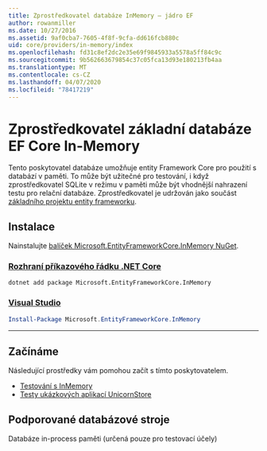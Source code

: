 ```yaml
---
title: Zprostředkovatel databáze InMemory – jádro EF
author: rowanmiller
ms.date: 10/27/2016
ms.assetid: 9af0cba7-7605-4f8f-9cfa-dd616fcb880c
uid: core/providers/in-memory/index
ms.openlocfilehash: fd31c8ef2dc2e35e69f9845933a5578a5ff84c9c
ms.sourcegitcommit: 9b562663679854c37c05fca13d93e180213fb4aa
ms.translationtype: MT
ms.contentlocale: cs-CZ
ms.lasthandoff: 04/07/2020
ms.locfileid: "78417219"
---
```

# <a name="ef-core-in-memory-database-provider"></a>Zprostředkovatel základní databáze EF Core In-Memory

Tento poskytovatel databáze umožňuje entity Framework Core pro použití s databází v paměti. To může být užitečné pro testování, i když zprostředkovatel SQLite v režimu v paměti může být vhodnější nahrazení testu pro relační databáze. Zprostředkovatel je udržován jako součást [základního projektu entity frameworku](https://github.com/aspnet/EntityFrameworkCore).

## <a name="install"></a>Instalace

Nainstalujte [balíček Microsoft.EntityFrameworkCore.InMemory NuGet](https://www.nuget.org/packages/Microsoft.EntityFrameworkCore.InMemory/).

### <a name="net-core-cli"></a>[Rozhraní příkazového řádku .NET Core](#tab/dotnet-core-cli)

```dotnetcli
dotnet add package Microsoft.EntityFrameworkCore.InMemory
```

### <a name="visual-studio"></a>[Visual Studio](#tab/vs)

``` powershell
Install-Package Microsoft.EntityFrameworkCore.InMemory
```

***

## <a name="get-started"></a>Začínáme

Následující prostředky vám pomohou začít s tímto poskytovatelem.

* [Testování s InMemory](../../miscellaneous/testing/in-memory.md)
* [Testy ukázkových aplikací UnicornStore](https://github.com/rowanmiller/UnicornStore/blob/master/UnicornStore/src/UnicornStore.Tests/Controllers/ShippingControllerTests.cs)

## <a name="supported-database-engines"></a>Podporované databázové stroje

Databáze in-process paměti (určená pouze pro testovací účely)
